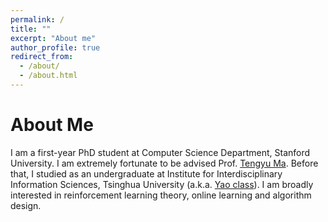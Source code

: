 ```yaml
---
permalink: /
title: ""
excerpt: "About me"
author_profile: true
redirect_from: 
  - /about/
  - /about.html
---
```


# About Me

<!--- ![Picture of Me](../images/kfdong.png) --->

I am a first-year PhD student at Computer Science Department, Stanford University.
I am extremely fortunate to be advised Prof. [Tengyu Ma](https://ai.stanford.edu/~tengyuma/). 
Before that, I studied as an undergraduate at Institute for Interdisciplinary Information Sciences, Tsinghua University (a.k.a. [Yao class](https://iiis.tsinghua.edu.cn/en/yaoclass/)). 
I am broadly interested in reinforcement learning theory, online learning and algorithm design.

